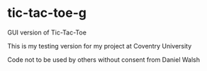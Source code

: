 # tic-tac-toe-g
GUI version of Tic-Tac-Toe


This is my testing version for my project at Coventry University

Code not to be used by others without consent from Daniel Walsh
